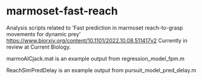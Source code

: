 # marmoset-fast-reach
Analysis scripts related to 'Fast prediction in marmoset reach-to-grasp movements for dynamic prey'
https://www.biorxiv.org/content/10.1101/2022.10.08.511417v2 Currently in review at Current Biology.
	
marmoAICjack.mat is an example output from regression_model_fpm.m
	
ReachSimPredDelay is an example output from pursuit_model_pred_delay.m
